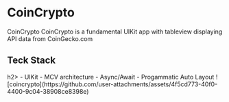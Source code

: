 # CoinCrypto
CoinCrypto 
CoinCrypto is a fundamental UIKit app with tableview displaying API data from CoinGecko.com  
<h2>Teck Stack</h2>h2>
- UIKit
- MCV architecture
- Async/Await
- Progammatic Auto Layout
![coincrypto](https://github.com/user-attachments/assets/4f5cd773-40f0-4400-9c04-38908ce8398e)
